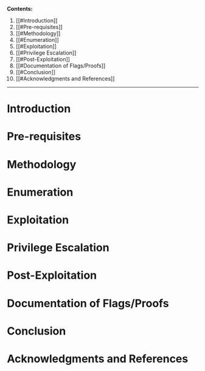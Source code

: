 
**Contents:**
1. [[#Introduction]]
2. [[#Pre-requisites]]
3. [[#Methodology]]
3. [[#Enumeration]]
4. [[#Exploitation]]
5. [[#Privilege Escalation]]
6. [[#Post-Exploitation]]
7. [[#Documentation of Flags/Proofs]]
9. [[#Conclusion]]
10. [[#Acknowledgments and References]]

---


# Introduction

# Pre-requisites

# Methodology

# Enumeration

# Exploitation

# Privilege Escalation

# Post-Exploitation

# Documentation of Flags/Proofs

# Conclusion

# Acknowledgments and References
